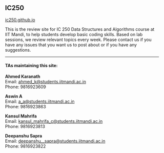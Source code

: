 IC250
------

[ic250.github.io](https://ic250.github.io)

This is the review site for IC 250 Data Structures and Algorithms course at IIT Mandi, to help students develop basic coding skills. Based on lab sessions, we review relevant topics every week.
Please contact us if you have any issues that you want us to post about or if you have any suggestions.

***

#### TAs maintaining this site:

**Ahmed Karanath**  
Email: [ahmed_k@students.iitmandi.ac.in](mailto:ahmed_k@students.iitmandi.ac.in)  
Phone: 9816923609

**Aswin A**  
Email: [a_a@students.iitmandi.ac.in](mailto:a_a@students.iitmandi.ac.in)  
Phone: 9816923863

**Kansul Mahrifa**  
Email: [kansul_mahrifa_c@students.iitmandi.ac.in](mailto:kansul_mahrifa_c@students.iitmandi.ac.in)  
Phone: 9816923813

**Deepanshu Sapra**  
Email: [deepanshu__sapra@students.iitmandi.ac.in](mailto:deepanshu__sapra@students.iitmandi.ac.in)  
Phone: 9816923822
